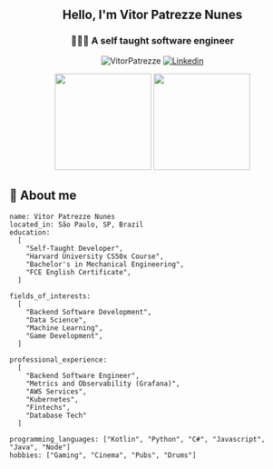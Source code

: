 <h2 align="center">Hello, I'm Vitor Patrezze Nunes</h1>

<h3 align="center">👨🏽‍💻 A self taught software engineer</h3>

<p align="center">
  <img src="https://komarev.com/ghpvc/?username=VitorPatrezze&color=green" alt="VitorPatrezze" />
  <a href="https://www.linkedin.com/in/vitor-patrezze-nunes-3ab15b189/">
    <img src="https://img.shields.io/badge/-Linkedin-0077B5?style=flat-square&logo=Linkedin&logoColor=white" alt="Linkedin" />
  </a>
</p>

<div align="center">
  <img height="170em" src="https://github-readme-stats.vercel.app/api/top-langs/?username=VitorPatrezze&layout=compact&langs_count=16&count_private=true&theme=dracula" />
  <img height="170em" src="https://github-readme-stats.vercel.app/api?username=VitorPatrezze&show_icons=true&count_private=true&theme=dracula&include_all_commits=true" />
</div>

<h2>📜 About me </h2>

```
name: Vitor Patrezze Nunes
located_in: São Paulo, SP, Brazil
education:
  [
    "Self-Taught Developer",
    "Harvard University CS50x Course",
    "Bachelor's in Mechanical Engineering",
    "FCE English Certificate",
  ]

fields_of_interests:
  [
    "Backend Software Development",
    "Data Science",
    "Machine Learning",
    "Game Development",
  ]
  
professional_experience:
  [
    "Backend Software Engineer",
    "Metrics and Observability (Grafana)",
    "AWS Services",
    "Kubernetes",
    "Fintechs",
    "Database Tech"
  ]

programming_languages: ["Kotlin", "Python", "C#", "Javascript", "Java", "Node"]
hobbies: ["Gaming", "Cinema", "Pubs", "Drums"]
```
